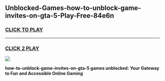 
## Unblocked-Games-how-to-unblock-game-invites-on-gta-5-Play-Free-84e6n
<h3>
<a href="https://premium76.site?title=how-to-unblock-game-invites-on-gta-5&ref=23A">CLICK TO PLAY</a></h3>
<hr>

<h3>
<a href="https://premium76.site?title=how-to-unblock-game-invites-on-gta-5&ref=23A">CLICK 2 PLAY</a>
  
</h3>

<a href="https://premium76.site?title=how-to-unblock-game-invites-on-gta-5&ref=23A"><img src="https://clearcache.store/games.png"></a>


**how-to-unblock-game-invites-on-gta-5 games unblocked: Your Gateway to Fun and Accessible Online Gaming**
